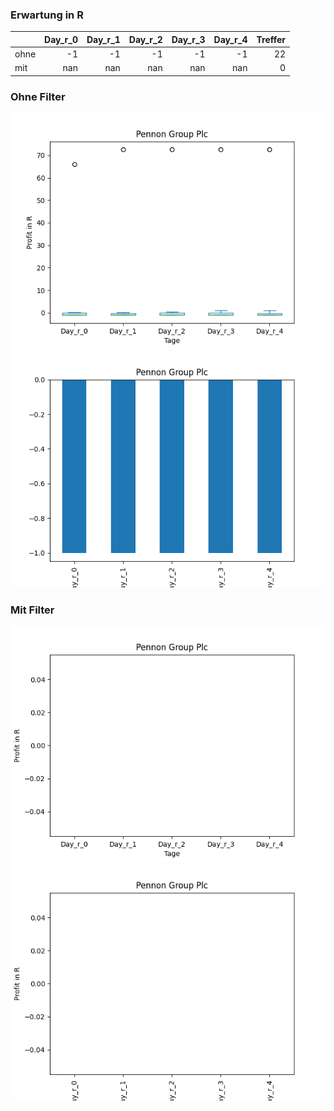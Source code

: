 ### Erwartung in R
|      |   Day_r_0 |   Day_r_1 |   Day_r_2 |   Day_r_3 |   Day_r_4 |   Treffer |
|:-----|----------:|----------:|----------:|----------:|----------:|----------:|
| ohne |        -1 |        -1 |        -1 |        -1 |        -1 |        22 |
| mit  |       nan |       nan |       nan |       nan |       nan |         0 |

### Ohne Filter
![image info](./data/PEGRY_box_all.png)
![image info](./data/PEGRY_median_all.png)

### Mit Filter
![image info](./data/PEGRY_box_filtered.png)
![image info](./data/PEGRY_median_filtered.png)